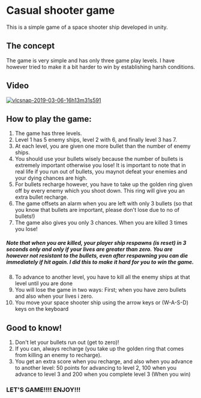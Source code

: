 # Casual shooter game
This is a  simple game of a space shooter ship developed in unity.

## The concept
The game is very simple and has only three game play levels.
I have however tried to make it a bit harder to win by establishing harsh conditions.

## Video
[![vlcsnap-2019-03-06-16h13m31s591](https://user-images.githubusercontent.com/8284699/53891742-4d876100-402b-11e9-8161-ea5e0c16554e.png)](https://drive.google.com/open?id=1kdg5gcLgiYHsbEk9_cP_SxsTISaQvjp2)

## How to play the game:
1. The game has three levels.
2. Level 1 has 5 enemy ships, level 2 with 6, and finally level 3 has 7.
3. At each level, you are given one more bullet than the number of enemy ships. 
4. You should use your bullets wisely because the number of bullets is extremely important otherwise you lose! It is important to note that in real life if you run out of bullets, you maynot defeat your enemies and your dying chances are high.
5. For bullets recharge however, you have to take up the golden ring given off by every enemy which you shoot down. This ring will give you an extra bullet recharge.
6. The game offsets an alarm when you are left with only 3 bullets (so that you know that bullets are important, please don't lose due to no of bullets!)
7. The game also gives you only 3 chances. When you are killed 3 times you lose!
##### Note that when you are killed, your player ship respawns (is reset) in 3 seconds only and only if your lives are greater than zero.  You are however not resistant to the bullets, even after respawning you can die immediately if hit again. I did this to make it hard for you to win the game.
8. To advance to another level, you have to kill all the enemy ships at that level until you are done 
9. You will lose the game in two ways: First; when you have zero bullets and also when your lives i zero.
10. You move your space shooter ship using the arrow keys or (W-A-S-D) keys on the keyboard

## Good to know!
1. Don't let your bullets run out (get to zero)!
2. If you can, always recharge (you take up the golden ring that comes from killing an enemy to recharge).
3. You get an extra score when you recharge, and also when you advance to another level: 50 points for advancing to level 2, 100 when you advance to level 3 and 200 when you complete level 3 (When you win)

### LET'S GAME!!!! ENJOY!!!
